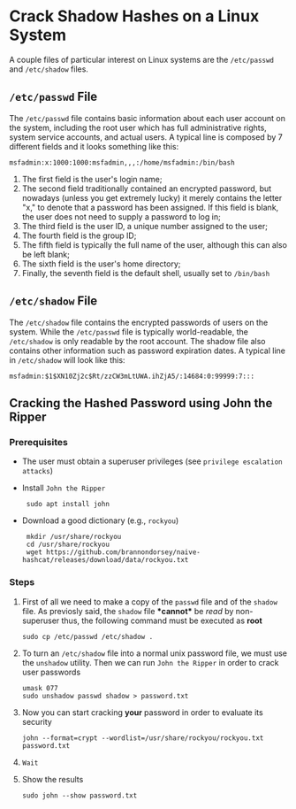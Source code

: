 # Crack Shadow Hashes on a Linux System

A couple files of particular interest on Linux systems are the `/etc/passwd` and `/etc/shadow` files. 

## `/etc/passwd` File
The `/etc/passwd` file contains basic information about each user account on the system, including the root user which has full administrative rights, system service accounts, and actual users. 
A typical line is composed by 7 different fields and it looks something like this:

`msfadmin:x:1000:1000:msfadmin,,,:/home/msfadmin:/bin/bash`

 1. The first field is the user's login name;
 2. The second field traditionally contained an encrypted password, but nowadays (unless you get extremely lucky) it merely contains the letter "x," to denote that a password has been assigned. If this field is blank, the user does not need to supply a password to log in;
 3. The third field is the user ID, a unique number assigned to the user;
 4. The fourth field is the group ID;
 5. The fifth field is typically the full name of the user, although this can also be left blank;
 6. The sixth field is the user's home directory;
 7. Finally, the seventh field is the default shell, usually set to `/bin/bash`

## `/etc/shadow` File

The `/etc/shadow` file contains the encrypted passwords of users on the system. While the `/etc/passwd` file is typically world-readable, the `/etc/shadow` is only readable by the root account. The shadow file also contains other information such as password expiration dates. A typical line in `/etc/shadow` will look like this:

`msfadmin:$1$XN10Zj2c$Rt/zzCW3mLtUWA.ihZjA5/:14684:0:99999:7:::`


## Cracking the Hashed Password using John the Ripper
### **Prerequisites**
 * The user must obtain a superuser privileges (see `privilege escalation attacks`)
 * Install `John the Ripper`
 
        sudo apt install john
 * Download a good dictionary (e.g., `rockyou`)

        mkdir /usr/share/rockyou
        cd /usr/share/rockyou
        wget https://github.com/brannondorsey/naive-hashcat/releases/download/data/rockyou.txt


### **Steps**
 1. First of all we need to make a copy of the `passwd` file and of the `shadow` file. As previosly said, the `shadow` file **\*cannot\*** be *read* by non-superuser thus, the following command must be executed as **root**
        
        sudo cp /etc/passwd /etc/shadow .

 2. To turn an `/etc/shadow` file into a normal unix password file, we must use the `unshadow` utility. Then we can run `John the Ripper` in order to crack user passwords

        umask 077
        sudo unshadow passwd shadow > password.txt

 3. Now you can start cracking **your** password in order to evaluate its security

        john --format=crypt --wordlist=/usr/share/rockyou/rockyou.txt password.txt

 4. `Wait`
 5. Show the results

        sudo john --show password.txt
